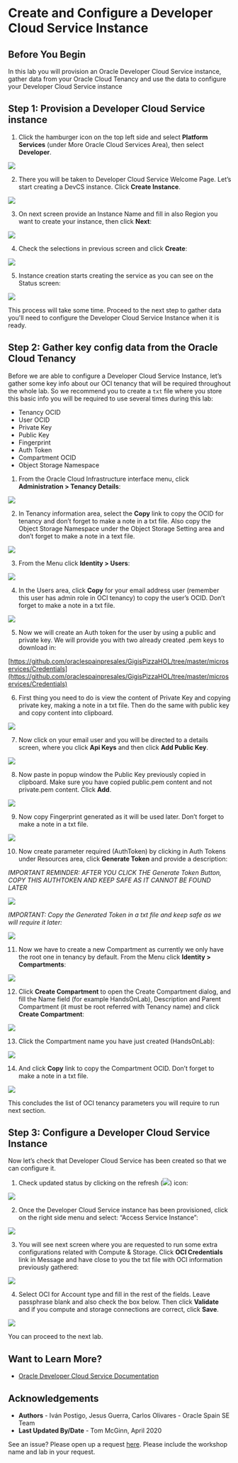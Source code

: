 # Create and Configure a Developer Cloud Service Instance

## Before You Begin

In this lab you will provision an Oracle Developer Cloud Service instance, gather data from your Oracle Cloud Tenancy and use the data to configure your Developer Cloud Service instance

## **Step 1**: Provision a Developer Cloud Service instance

1. Click the hamburger icon on the top left side and select **Platform Services** (under More Oracle Cloud Services Area), then select **Developer**.

  ![](./images/image13.png " ")

2. There you will be taken to Developer Cloud Service Welcome Page. Let’s start creating a DevCS instance. Click **Create Instance**.

  ![](./images/image14.png " ")

3. On next screen provide an Instance Name and fill in also Region you want to create your instance, then click **Next**:

  ![](./images/image15.png " ")

4. Check the selections in previous screen and click **Create**:

  ![](./images/image16.png " ")

5. Instance creation starts creating the service as you can see on the Status screen:

  ![](./images/image17.png " ")

This process will take some time. Proceed to the next step to gather data you'll need to configure the Developer Cloud Service Instance when it is ready.

## **Step 2**: Gather key config data from the Oracle Cloud Tenancy

Before we are able to configure a Developer Cloud Service Instance, let’s gather some key info about our OCI tenancy that will be required throughout the whole lab. So we recommend you to create a `txt` file where you store this basic info you will be required to use several times during this lab:

  - Tenancy OCID
  - User OCID
  - Private Key
  - Public Key
  - Fingerprint
  - Auth Token
  - Compartment OCID
  - Object Storage Namespace

1. From the Oracle Cloud Infrastructure interface menu, click **Administration \> Tenancy Details**:

  ![](./images/image18.png " ")

2. In Tenancy information area, select the **Copy** link to copy the OCID for tenancy and don’t forget to make a note in a txt file. Also copy the Object Storage Namespace under the Object Storage Setting area and don’t forget to make a note in a text file.

  ![](./images/image19.png " ")

3. From the Menu click **Identity \> Users**:

  ![](./images/image20.png " ")

4. In the Users area, click **Copy** for your email address user (remember this user has admin role in OCI tenancy) to copy the user’s OCID. Don’t forget to make a note in a txt file.

  ![](./images/image21.png " ")

5. Now we will create an Auth token for the user by using a public and private key. We will provide you with two already created .pem keys to download in:

  [https://github.com/oraclespainpresales/GigisPizzaHOL/tree/master/microservices/Credentials](https://github.com/oraclespainpresales/GigisPizzaHOL/tree/master/microservices/Credentials)

6. First thing you need to do is view the content of Private Key and copying private key, making a note in a txt file. Then do the same with public key and copy content into clipboard.

  ![](./images/image22.png " ")

7. Now click on your email user and you will be directed to a details screen, where you click **Api Keys** and then click **Add Public Key**.

  ![](./images/image23.png " ")

8. Now paste in popup window the Public Key previously copied in clipboard. Make sure you have copied public.pem content and not private.pem content. Click **Add**.

  ![](./images/image24.png " ")

9. Now copy Fingerprint generated as it will be used later. Don’t forget to make a note in a txt file.

  ![](./images/image25.png " ")

10. Now create parameter required (AuthToken) by clicking in Auth Tokens under Resources area, click **Generate Token** and  provide a description:

  *IMPORTANT REMINDER: AFTER YOU CLICK THE Generate Token Button, COPY THIS AUTHTOKEN AND KEEP SAFE AS IT CANNOT BE FOUND LATER*

  ![](./images/image26.png " ")

  *IMPORTANT: Copy the Generated Token in a txt file and keep safe as we will require it later:*

  ![](./images/image27.png " ")

11. Now we have to create a new Compartment as currently we only have the root one in tenancy by default. From the Menu click **Identity \> Compartments**:

  ![](./images/image28.png " ")

12. Click **Create Compartment** to open the Create Compartment dialog, and fill the Name field (for example
HandsOnLab), Description and Parent Compartment (it must be root referred with Tenancy name) and click **Create Compartment**:

  ![](./images/image29.png " ")

13. Click the Compartment name you have just created (HandsOnLab):

  ![](./images/image30.png " ")

14. And click **Copy** link to copy the Compartment OCID. Don’t forget to make a note in a txt file.

  ![](./images/image31.png " ")

This concludes the list of OCI tenancy parameters you will require to run next section.

## **Step 3**: Configure a Developer Cloud Service Instance

Now let’s check that Developer Cloud Service has been created so that we can configure it.

1. Check updated status by clicking on the refresh (![](./images/image32.png)) icon:

  ![](./images/image33.png " ")

2. Once the Developer Cloud Service instance has been provisioned, click on the right side menu and select: “Access Service Instance”:

  ![](./images/image34.png " ")

3. You will see next screen where you are requested to run some extra configurations related with Compute & Storage. Click **OCI Credentials** link in Message and have close to you the txt file with OCI information previously gathered:

  ![](./images/image35.png " ")

4. Select OCI for Account type and fill in the rest of the fields. Leave passphrase blank and also check the box below. Then click **Validate** and if you compute and storage connections are correct, click **Save**.

  ![](./images/image36.png " ")

You can proceed to the next lab.

## Want to Learn More?

* [Oracle Developer Cloud Service Documentation](https://docs.oracle.com/en/cloud/paas/developer-cloud/index.html)

## Acknowledgements
* **Authors** -  Iván Postigo, Jesus Guerra, Carlos Olivares - Oracle Spain SE Team
* **Last Updated By/Date** - Tom McGinn, April 2020

See an issue?  Please open up a request [here](https://github.com/oracle/learning-library/issues). Please include the workshop name and lab in your request.
